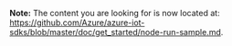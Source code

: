 **Note:** The content you are looking for is now located at: <https://github.com/Azure/azure-iot-sdks/blob/master/doc/get_started/node-run-sample.md>.